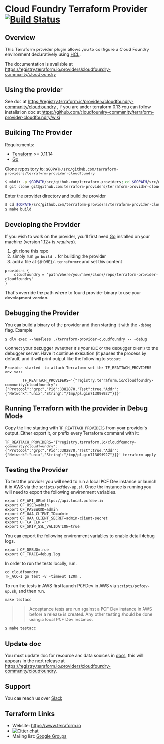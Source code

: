 # Cloud Foundry Terraform Provider [![Build Status](https://travis-ci.org/cloudfoundry-community/terraform-provider-cloudfoundry.svg?branch=master)](https://travis-ci.org/cloudfoundry-community/terraform-provider-cloudfoundry)


Overview
--------

This Terraform provider plugin allows you to configure a Cloud Foundry environment declaratively using [HCL](https://github.com/hashicorp/hcl). 


The documentation is available at https://registry.terraform.io/providers/cloudfoundry-community/cloudfoundry

Using the provider
------------------

See doc at https://registry.terraform.io/providers/cloudfoundry-community/cloudfoundry , if you are under terraform 0.13 you can follow installation doc at https://github.com/cloudfoundry-community/terraform-provider-cloudfoundry/wiki  

Building The Provider
---------------------

Requirements:
- [Terraform](https://www.terraform.io/downloads.html) >= 0.11.14
- [Go](https://golang.org/doc/install)

Clone repository to: `$GOPATH/src/github.com/terraform-providers/terraform-provider-cloudfoundry`

```sh
$ mkdir -p $GOPATH/src/github.com/terraform-providers; cd $GOPATH/src/github.com/terraform-providers
$ git clone git@github.com:terraform-providers/terraform-provider-cloudfoundry
```

Enter the provider directory and build the provider

```sh
$ cd $GOPATH/src/github.com/terraform-providers/terraform-provider-cloudfoundry
$ make build
```


Developing the Provider
-----------------------

If you wish to work on the provider, you'll first need [Go](http://www.golang.org) installed on your machine (version 1.12+ is *required*). 

1. git clone this repo
2. simply run `go build .` for building the provider
3. add a file at `${HOME}/.terraformrc` and set this content
```hcl
providers {
	cloudfoundry = "path/where/you/have/clone/repo/terraform-provider-cloudfoundry"
}
```

That's override the path where to found provider binary to use your development version. 


Debugging the Provider
----------------------

You can build a binary of the provider and then starting it with the `-debug` flag. Example

```shell
$ dlv exec --headless ./terraform-provider-cloudfoundry -- -debug
```

Connect your debugger (whether it's your IDE or the debugger client) to the debugger server. Have it continue execution (it pauses the process by default) and it will print output like the following to `stdout`:

```text
Provider started, to attach Terraform set the TF_REATTACH_PROVIDERS env var:

        TF_REATTACH_PROVIDERS='{"registry.terraform.io/cloudfoundry-community/cloudfoundry":{"Protocol":"grpc","Pid":3382870,"Test":true,"Addr":{"Network":"unix","String":"/tmp/plugin713096927"}}}'
```

Running Terraform with the provider in Debug Mode
-------------------------------------------------
Copy the line starting with `TF_REATTACH_PROVIDERS` from your provider's output. Either export it, or prefix every Terraform command with it:

```shell
TF_REATTACH_PROVIDERS='{"registry.terraform.io/cloudfoundry-community/cloudfoundry":{"Protocol":"grpc","Pid":3382870,"Test":true,"Addr":{"Network":"unix","String":"/tmp/plugin713096927"}}}' terraform apply
```

Testing the Provider
--------------------

To test the provider you will need to run a local PCF Dev instance or launch it in AWS via the `scripts/pcfdev-up.sh`. Once the instance is running you will need to export the following environment variables.

```
export CF_API_URL=https://api.local.pcfdev.io
export CF_USER=admin
export CF_PASSWORD=admin
export CF_UAA_CLIENT_ID=admin
export CF_UAA_CLIENT_SECRET=admin-client-secret
export CF_CA_CERT=""
export CF_SKIP_SSL_VALIDATION=true
```

You can export the following environment variables to enable detail debug logs.

```
export CF_DEBUG=true
export CF_TRACE=debug.log
```

In order to run the tests locally, run.

```
cd cloudfoundry
TF_ACC=1 go test -v -timeout 120m .
```

To run the tests in AWS first launch PCFDev in AWS via `scripts/pcfdev-up.sh`, and then run.

```
make testacc
```

>> Acceptance tests are run against a PCF Dev instance in AWS before a release is created. Any other testing should be done using a local PCF Dev instance.

```sh
$ make testacc
```
Update doc
----------

You must update doc for resource and data sources in [docs](/docs), this will appears in the next release at https://registry.terraform.io/providers/cloudfoundry-community/cloudfoundry.

Support
-------

You can reach us over [Slack](https://cloudfoundry.slack.com/messages/C7JRBR8CV/)

Terraform Links
---------------

- Website: https://www.terraform.io
- [![Gitter chat](https://badges.gitter.im/hashicorp-terraform/Lobby.svg)](https://gitter.im/hashicorp-terraform/Lobby)
- Mailing list: [Google Groups](http://groups.google.com/group/terraform-tool)
